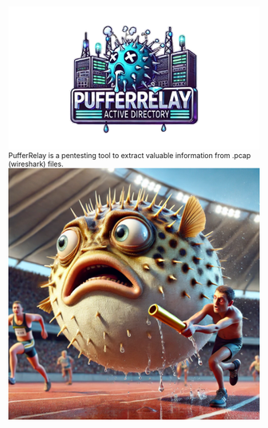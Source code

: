 ![Image Alt text](Logos/PufferRelayTitle-removebg-preview.png "Optional title")
PufferRelay is a pentesting tool to extract valuable information from .pcap (wireshark) files.
![Image Alt text](Logos/Puffer1.webp "Optional title")
